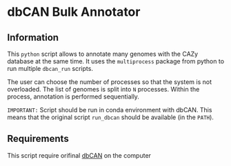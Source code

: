# dbCAN Bulk Annotator

## Information

This `python` script allows to annotate many genomes with the CAZy database at the same time. It uses the `multiprocess` package from python to run multiple `dbcan_run` scripts. 

The user can choose the number of processes so that the system is not overloaded. The list of genomes is split into `N` processes. Within the process, annotation is performed sequentially.

`IMPORTANT:` Script should be run in conda environment with dbCAN. This means that the original script `run_dbcan` should be available (in the `PATH`).

## Requirements

This script require orifinal [dbCAN](https://github.com/linnabrown/run_dbcan) on the computer 